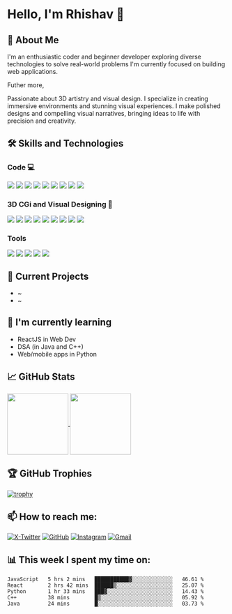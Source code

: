 # Hello, I'm Rhishav 👋



## 🚀 About Me
I'm an enthusiastic coder and beginner developer exploring diverse technologies to solve real-world problems I'm currently focused on building web applications.

Futher more, 

Passionate about 3D artistry and visual design. I specialize in creating immersive environments and stunning visual experiences. I make polished designs and compelling visual narratives, bringing ideas to life with precision and creativity.



## 🛠️ Skills and Technologies

### Code 💻
![](https://img.shields.io/badge/C-1d1f21?style=flat&logo=c&logoColor=white&labelColor=A8B9CC)
![](https://img.shields.io/badge/C++-1d1f21?style=flat&logo=c%2B%2B&logoColor=white&labelColor=00599C)
![](https://img.shields.io/badge/Java-1d1f21?style=flat&logo=openjdk&logoColor=white&labelColor=007396)
![](https://img.shields.io/badge/Python-1d1f21?style=flat&logo=python&logoColor=white&labelColor=3776AB)
![](https://img.shields.io/badge/JavaScript-1d1f21?style=flat&logo=javascript&logoColor=white&labelColor=F7DF1E)
![](https://img.shields.io/badge/React-1d1f21?style=flat&logo=react&logoColor=white&labelColor=61DAFB)
![](https://img.shields.io/badge/HTML5-1d1f21?style=flat&logo=html5&logoColor=white&labelColor=E34F26)
![](https://img.shields.io/badge/CSS3-1d1f21?style=flat&logo=css3&logoColor=white&labelColor=1572B6)
![](https://img.shields.io/badge/Bootstrap-1d1f21?style=flat&logo=bootstrap&logoColor=white&labelColor=7952B3)

### 3D CGi and Visual Designing 🎨
![](https://img.shields.io/badge/Photoshop-1d1f21?style=flat&logo=adobe-photoshop&logoColor=white&labelColor=31A8FF)
![](https://img.shields.io/badge/Illustrator-1d1f21?style=flat&logo=adobe-illustrator&logoColor=white&labelColor=FF9A00)
![](https://img.shields.io/badge/Premiere%20Pro-1d1f21?style=flat&logo=adobe-premiere-pro&logoColor=white&labelColor=9999FF)
![](https://img.shields.io/badge/Blender-1d1f21?style=flat&logo=blender&logoColor=white&labelColor=F5792A)
![](https://img.shields.io/badge/Unreal%20Engine-1d1f21?style=flat&logo=unreal-engine&logoColor=white&labelColor=0E1128)
![](https://img.shields.io/badge/DaVinci%20Resolve-1d1f21?style=flat&logo=davinci-resolve&logoColor=white&labelColor=233A51)
![](https://img.shields.io/badge/Figma-1d1f21?style=flat&logo=figma&logoColor=white&labelColor=F24E1E)
![](https://img.shields.io/badge/Sketch-1d1f21?style=flat&logo=sketch&logoColor=white&labelColor=F7B500)
![](https://img.shields.io/badge/Cinema%204D-1d1f21?style=flat&logo=cinema-4d&logoColor=white&labelColor=011A6A)

### Tools
![](https://img.shields.io/badge/MS%20Office-1d1f21?style=flat&logo=microsoft-office&logoColor=white&labelColor=D83B01)
![](https://img.shields.io/badge/Notion-1d1f21?style=flat&logo=notion&logoColor=white&labelColor=000000)
![](https://img.shields.io/badge/ChatGPT-1d1f21?style=flat&logo=openai&logoColor=white&labelColor=412991)
![](https://img.shields.io/badge/Gemini-1d1f21?style=flat&logo=google&logoColor=white&labelColor=0A66C2)
![](https://img.shields.io/badge/Claude-1d1f21?style=flat&logo=anthropic&logoColor=white&labelColor=FF6F61)


## 🔭 Current Projects
- ~
- ~

## 🌱 I'm currently learning
- ReactJS in Web Dev
- DSA (in Java and C++)
- Web/mobile apps in Python

## 📈 GitHub Stats

<a href="https://github.com/Rhishavhere">
  <img align="center" height="140" src="https://github-readme-stats.vercel.app/api/top-langs/?username=Rhishavhere&hide=html,tex&title_color=ffffff&text_color=c9cacc&icon_color=2bbc8a&bg_color=1d1f21&langs_count=3&layout=compact" />
</a>
<a href="https://github.com/Rhishavhere">
  <img align="center" height="140" src="https://github-readme-stats.vercel.app/api?username=Rhishavhere&show_icons=true&line_height=27&count_private=true&title_color=ffffff&text_color=c9cacc&icon_color=2bbc8a&bg_color=1d1f21&hide=issues,contribs&show=stars,commits,prs" />
</a>


## 🏆 GitHub Trophies
[![trophy](https://github-profile-trophy.vercel.app/?username=Rhishavhere&theme=nord&column=3&margin-w=15&margin-h=15&title=Commit,Repository,Experience)](https://github.com/ryo-ma/github-profile-trophy)


## 📫 How to reach me:
[![X-Twitter](https://img.shields.io/badge/-X|Twitter-1DA1F2?style=for-the-badge&logo=twitter&logoColor=white)](https://x.com/Rhishavhere)
[![GitHub](https://img.shields.io/badge/-GITHUB-000000?style=for-the-badge&logo=github&logoColor=white)](https://github.com/Rhishavhere)
[![Instagram](https://img.shields.io/badge/-INSTAGRAM-E4405F?style=for-the-badge&logo=instagram&logoColor=white)](https://www.instagram.com/rhishh__/)
[![Gmail](https://img.shields.io/badge/-GMAIL-D14836?style=for-the-badge&logo=gmail&logoColor=white)](rhishh.me@gmail.com)


## 📊 This week I spent my time on:
<!--START_SECTION:waka-->
```text
JavaScript   5 hrs 2 mins   ███████████▓░░░░░░░░░░░░░   46.61 % 
React        2 hrs 42 mins  ██████▒░░░░░░░░░░░░░░░░░░   25.07 % 
Python       1 hr 33 mins   ███▓░░░░░░░░░░░░░░░░░░░░░   14.43 % 
C++          38 mins        █▒░░░░░░░░░░░░░░░░░░░░░░░   05.92 % 
Java         24 mins        █░░░░░░░░░░░░░░░░░░░░░░░░   03.73 %
